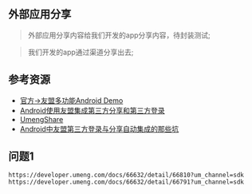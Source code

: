 
## 外部应用分享
> 外部应用分享内容给我们开发的app分享内容，待封装测试;

> 我们开发的app通过渠道分享出去;

## 参考资源
- [官方->友盟多功能Android Demo](https://github.com/umeng/MultiFunctionAndroidDemo/tree/master)
- [Android使用友盟集成第三方分享和第三方登录](https://github.com/wildma/UMengThirdPartyShareLogin)
- [UmengShare](https://github.com/fg2q1q3q/UmengShare)
- [Android中友盟第三方登录与分享自动集成的那些坑](https://blog.csdn.net/apro_wang/article/details/79923526)

## 问题1
```
https://developer.umeng.com/docs/66632/detail/66810?um_channel=sdk
https://developer.umeng.com/docs/66632/detail/66791?um_channel=sdk
```


